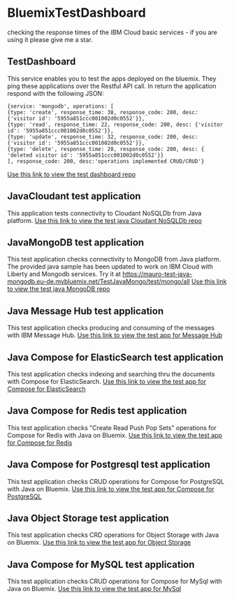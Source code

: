 # BluemixTestDashboard
checking the response times of the IBM Cloud basic services - if you are using it please give me a star.

## TestDashboard
This service enables you to test the apps deployed on the bluemix. They ping these applications over the Restful API call. In return the application respond with the following JSON:
```
{service: 'mongodb', operations: [
{type: 'create', response_time: 38, response_code: 200, desc: {'visitor id': '5955a851ccc001002d0c0552'}},
{type: 'read', response_time: 22, response_code: 200, desc: {'visitor id': '5955a851ccc001002d0c0552'}},
{type: 'update', response_time: 32, response_code: 200, desc: {'visitor id': '5955a851ccc001002d0c0552'}},
{type: 'delete', response_time: 28, response_code: 200, desc: { 'deleted visitor id': '5955a851ccc001002d0c0552'}}
], response_code: 200, desc:'operations implemented CRUD/CRUD'}
```

[Use this link to view the test dashboard repo](TestDashboard)

## JavaCloudant test application
This application tests connectivity to Cloudant NoSQLDb from Java platform.
[Use this link to view the test java Cloudant NoSQLDb repo](get-started-java-master)


## JavaMongoDB test application
This test application checks connectivity to MongoDB from Java platform.
The provided java sample has been updated to work on IBM Cloud with Liberty and Mongodb services.
Try it at https://mauro-test-java-mongodb.eu-de.mybluemix.net/TestJavaMongo/test/mongo/all
[Use this link to view the test java MongoDB repo](GetStartedJavaMongoDb)

## Java Message Hub test application
This test application checks producing and consuming of the messages with IBM Message Hub.
[Use this link to view the test app for Message Hub](GetStartedJavaMessageHub)

## Java Compose for ElasticSearch test application
This test application checks indexing and searching thru the documents with Compose for ElasticSearch.
[Use this link to view the test app for Compose for ElasticSearch](GetStartedJavaComposeElasticSearch)

## Java Compose for Redis test application
This test application checks "Create Read Push Pop Sets" operations for Compose for Redis with Java on Bluemix.
[Use this link to view the test app for Compose for Redis](GetStartedJavaRedis)

## Java Compose for Postgresql test application
This test application checks CRUD operations for Compose for PostgreSQL with Java on Bluemix.
[Use this link to view the test app for Compose for PostgreSQL](GetStartedJavaPostgresql)


## Java Object Storage test application
This test application checks CRD operations for Object Storage with Java on Bluemix.
[Use this link to view the test app for Object Storage](GetStartedJavaObjectStorage)



## Java Compose for MySQL test application
This test application checks CRUD operations for Compose for MySql with Java on Bluemix.
[Use this link to view the test app for MySql](GetStartedJavaMySQL)
